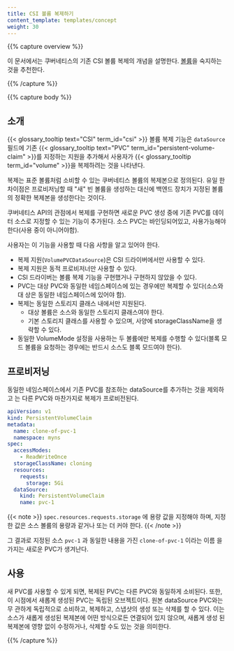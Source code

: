 ```yaml
---
title: CSI 볼륨 복제하기
content_template: templates/concept
weight: 30
---
```


{{% capture overview %}}

이 문서에서는 쿠버네티스의 기존 CSI 볼륨 복제의 개념을 설명한다.
[볼륨](/ko/docs/concepts/storage/volumes)을 숙지하는 것을 추천한다.

{{% /capture %}}

{{% capture body %}}

## 소개

{{< glossary_tooltip text="CSI" term_id="csi" >}} 볼륨 복제 기능은 `dataSource`
필드에 기존
{{< glossary_tooltip text="PVC" term_id="persistent-volume-claim" >}}를 지정하는
지원을 추가해서 사용자가 {{< glossary_tooltip term_id="volume" >}}을 복제하려는
것을 나타낸다.

복제는 표준 볼륨처럼 소비할 수 있는 쿠버네티스 볼륨의 복제본으로 정의된다. 유일
한 차이점은 프로비저닝할 때 "새" 빈 볼륨을 생성하는 대신에 백엔드 장치가 지정된
볼륨의 정확한 복제본을 생성한다는 것이다.

쿠버네티스 API의 관점에서 복제를 구현하면 새로운 PVC 생성 중에 기존 PVC를 데이터
소스로 지정할 수 있는 기능이 추가된다. 소스 PVC는 바인딩되어있고, 사용가능해야
한다(사용 중이 아니어야함).

사용자는 이 기능을 사용할 때 다음 사항을 알고 있어야 한다.

- 복제 지원(`VolumePVCDataSource`)은 CSI 드라이버에서만 사용할 수 있다.
- 복제 지원은 동적 프로비저너만 사용할 수 있다.
- CSI 드라이버는 볼륨 복제 기능을 구현했거나 구현하지 않았을 수 있다.
- PVC는 대상 PVC와 동일한 네임스페이스에 있는 경우에만 복제할 수 있다(소스와 대
  상은 동일한 네임스페이스에 있어야 함).
- 복제는 동일한 스토리지 클래스 내에서만 지원된다.
  - 대상 볼륨은 소스와 동일한 스토리지 클래스여야 한다.
  - 기본 스토리지 클래스를 사용할 수 있으며, 사양에 storageClassName을 생략할 수
    있다.
- 동일한 VolumeMode 설정을 사용하는 두 볼륨에만 복제를 수행할 수 있다(블록 모드
  볼륨을 요청하는 경우에는 반드시 소스도 블록 모드여야 한다).

## 프로비저닝

동일한 네임스페이스에서 기존 PVC를 참조하는 dataSource를 추가하는 것을 제외하고
는 다른 PVC와 마찬가지로 복제가 프로비전된다.

```yaml
apiVersion: v1
kind: PersistentVolumeClaim
metadata:
  name: clone-of-pvc-1
  namespace: myns
spec:
  accessModes:
    - ReadWriteOnce
  storageClassName: cloning
  resources:
    requests:
      storage: 5Gi
  dataSource:
    kind: PersistentVolumeClaim
    name: pvc-1
```

{{< note >}} `spec.resources.requests.storage` 에 용량 값을 지정해야 하며, 지정
한 값은 소스 볼륨의 용량과 같거나 또는 더 커야 한다. {{< /note >}}

그 결과로 지정된 소스 `pvc-1` 과 동일한 내용을 가진 `clone-of-pvc-1` 이라는 이름
을 가지는 새로운 PVC가 생겨난다.

## 사용

새 PVC를 사용할 수 있게 되면, 복제된 PVC는 다른 PVC와 동일하게 소비된다. 또한,
이 시점에서 새롭게 생성된 PVC는 독립된 오브젝트이다. 원본 dataSource PVC와는 무
관하게 독립적으로 소비하고, 복제하고, 스냅샷의 생성 또는 삭제를 할 수 있다. 이는
소스가 새롭게 생성된 복제본에 어떤 방식으로든 연결되어 있지 않으며, 새롭게 생성
된 복제본에 영향 없이 수정하거나, 삭제할 수도 있는 것을 의미한다.

{{% /capture %}}
